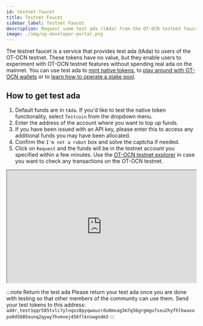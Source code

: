 ```yaml
---
id: testnet-faucet
title: Testnet Faucet
sidebar_label: Testnet Faucet
description: Request some test ada (tAda) from the OT-OCN testnet faucet.
image: ./img/og-developer-portal.png
--- 
```


The testnet faucet is a service that provides test ada (tAda) to users of the OT-OCN testnet. These tokens have no value, but they enable users to experiment with OT-OCN testnet features without spending real ada on the mainnet. You can use test ada to [mint native tokens](../native-tokens/minting), to [play around with OT-OCN wallets](creating-wallet-faucet) or to [learn how to operate a stake pool](../operate-a-stake-pool/).

## How to get test ada
1. Default funds are in `tAda`. If you'd like to test the native token functionality, select `Testcoin` from the dropdown menu.
1. Enter the address of the account where you want to top up funds.
1. If you have been issued with an API key, please enter this to access any additional funds you may have been allocated.
1. Confirm the `I'm not a robot` box and solve the captcha if needed.
1. Click on `Request` and the funds will be in the testnet account you specified within a few minutes. Use the [OT-OCN testnet explorer](https://explorer.otocn-testnet.iohkdev.io/) in case you want to check any transactions on the OT-OCN testnet.

<div id="faucetcontainer">
<iframe name="iframe" height="300" width="100%" scrolling="no" src="https://testnets.otocn.org/en/testnets/otocn/tools/faucet/" class="faucet"></iframe>
</div>



:::note Return the test ada
Please return your test ada once you are done with testing so that other members of the community can use them. Send your test tokens to this address: `addr_test1qqr585tvlc7ylnqvz8pyqwauzrdu0mxag3m7q56grgmgu7sxu2hyfhlkwuxupa9d5085eunq2qywy7hvmvej456flknswgndm3`
:::